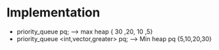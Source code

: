 # Implementation
-  priority_queue <int> pq; --> max heap { 30 ,20, 10 ,5}
-  priority_queue <int,vector<int>,greater<int>> pq; --> Min heap pq {5,10,20,30}
